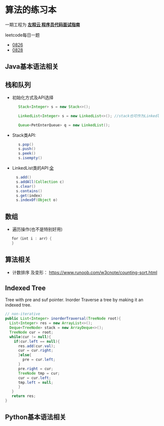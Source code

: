
# 算法的练习本

一期工程为 **[左程云 程序员代码面试指南](https://github.com/LyricYang/Internet-Recruiting-Algorithm-Problems/blob/master/CodeInterviewGuide/README.md)**

leetcode每日一题 
+ [0826](https://github.com/azl397985856/leetcode/issues/145)
+ [0828](https://leetcode-cn.com/problems/add-to-array-form-of-integer/)

## Java基本语法相关
## 栈和队列

  + 初始化方式及API选择
```java
      Stack<Integer> s = new Stack<>();
      
      LinkedList<Integer> s = new LinkedList<>(); //stack也可作为Linkedlist初始化
      
      Queue<PetEnterQueue> q = new LinkedList();
```
  
  + Stack类API:
   
```java
      s.pop()
      s.push()
      s.peek()
      s.isempty()
```
     
   + LinkedList类的API:[全](https://www.geeksforgeeks.org/linked-list-in-java/)
   
 ```java
      s.add()
      s.addAll(Collection c)
      s.clear()
      s.contains()
      s.get(index)
      s.indexOf(Object o)  
```

## 数组

  + 遍历操作(也不是特别好用)
  
```java
   for（int i : arr）{
   }
```
## 算法相关

+ 计数排序 及变形： https://www.runoob.com/w3cnote/counting-sort.html

## Indexed Tree
Tree with pre and suf pointer.
Inorder Traverse a tree by making it an indexed tree.
```java
// non-iterative
public List<Integer> inorderTraversal(TreeNode root){
  List<Integer> res = new ArrayList<>();
  Deque<TreeNode> stack = new ArrayDeque<>();
  TreeNode cur = root;
  while(cur != null){
    if(cur.left == null){
      res.add(cur.val);
      cur = cur.right;
      }else{
        pre = cur.left;
      }
      pre.right = cur;
      TreeNode tmp = cur;
      cur = cur.left;
      tmp.left = null;
      }
   }
   return res;
}
```


## Python基本语法相关
